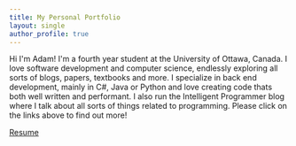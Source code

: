 ```yaml
---
title: My Personal Portfolio
layout: single 
author_profile: true
---
```

Hi I'm Adam! I'm a fourth year student at the University of Ottawa, Canada. I love software development and computer science, endlessly exploring all sorts of blogs, papers, textbooks and more. I specialize in back end development, mainly in C#, Java or Python and love creating code thats both well written and performant. I also run the Intelligent Programmer blog where I talk about all sorts of things related to programming. Please click on the links above to find out more!

[Resume](./assets/files/resume.pdf)